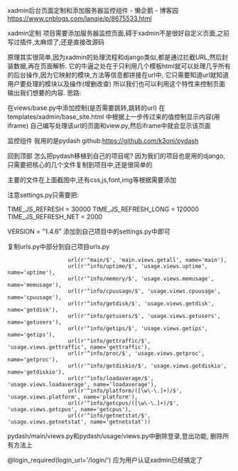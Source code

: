 xadmin后台页面定制和添加服务器监控组件 - 懒企鹅 - 博客园 https://www.cnblogs.com/lanqie/p/8675533.html

xadmin定制
项目需要添加服务器监控页面,碍于xadmin不是很好自定义页面,之前写过插件,太麻烦了,还是直接改源码


原理其实很简单,因为xadmin的处理流程和django类似,都是通过拦截URL,然后封装数据,再在页面解析.
它的牛逼之处在于只利用几个模板html就可以处理几乎所有的后台操作,因为它映射的模块,方法等信息都拼接在url中,
它只需要知道url就知道用户要处理的模块以及操作(增删改查)
所以我们也可以利用这个特性来控制页面输出我们想要的内容.
思路:

在views/base.py中添加控制(是否需要跳转,跳转的url)
在templates/xadmin/base_site.html 中根据上一步传过来的值控制显示内容(用iframe)
自己编写处理该url的页面和view.py,然后iframe中就会显示该页面








监控组件
我用的是pydash
github:https://github.com/k3oni/pydash

回到顶部
怎么把pydash移植到自己的项目呢?
因为我们的项目也是用的django,只需要把核心的几个文件复制到项目中,还是很简单的


主要的文件在上面截图中,还有css,js,font,img等根据需要添加

注意settings.py只需要把:

TIME_JS_REFRESH = 30000
TIME_JS_REFRESH_LONG = 120000
TIME_JS_REFRESH_NET = 2000

VERSION = "1.4.6"
添加到自己项目中的settings.py中即可

复制urls.py中部分到自己项目urls.py

                       url(r'^main/$', 'main.views.getall', name='main'),
                       url(r'^info/uptime/$', 'usage.views.uptime', name='uptime'),
                       url(r'^info/memory/$', 'usage.views.memusage', name='memusage'),
                       url(r'^info/cpuusage/$', 'usage.views.cpuusage', name='cpuusage'),
                       url(r'^info/getdisk/$', 'usage.views.getdisk', name='getdisk'),
                       url(r'^info/getusers/$', 'usage.views.getusers', name='getusers'),
                       url(r'^info/getips/$', 'usage.views.getips', name='getips'),
                       url(r'^info/gettraffic/$', 'usage.views.gettraffic', name='gettraffic'),
                       url(r'^info/proc/$', 'usage.views.getproc', name='getproc'),
                       url(r'^info/getdiskio/$', 'usage.views.getdiskio', name='getdiskio'),
                       url(r'^info/loadaverage/$', 'usage.views.loadaverage', name='loadaverage'),
                       url(r'^info/platform/([\w\-\.]+)/$', 'usage.views.platform', name='platform'),
                       url(r'^info/getcpus/([\w\-\.]+)/$', 'usage.views.getcpus', name='getcpus'),
                       url(r'^info/getnetstat/$', 'usage.views.getnetstat', name='getnetstat'))
pydash/main/views.py和pydash/usage/views.py中删除登录,登出功能,
删除所有方法上

@login_required(login_url='/login/')
应为用户认证xadmin已经搞定了